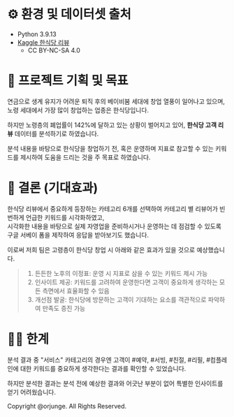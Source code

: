# ⚙️ 환경 및 데이터셋 출처
- Python 3.9.13
- [Kaggle 한식당 리뷰](https://www.kaggle.com/datasets/ninetyninenewton/kr3-korean-restaurant-reviews-with-ratings)
  - CC BY-NC-SA 4.0

# 🚩 프로젝트 기획 및 목표
연금으로 생계 유지가 어려운 퇴직 후의 베이비붐 세대에 창업 열풍이 일어나고 있으며, 노령 세대에서 가장 많이 창업하는 업종은 한식당입니다.  
  
하지만 노령층의 폐업률이 142%에 달하고 있는 상황이 벌어지고 있어, **한식당 고객 리뷰** 데이터를 분석하기로 하였습니다.  
  
분석 내용을 바탕으로 한식당을 창업하기 전, 혹은 운영하며 지표로 참고할 수 있는 키워드를 제시하여 도움을 드리는 것을 주 목표로 하였습니다.

# 🎯 결론 (기대효과)
한식당 리뷰에서 중요하게 등장하는 카테고리 6개를 선택하여 카테고리 별 리뷰어가 빈번하게 언급한 키워드를 시각화하였고,  
시각화한 내용을 바탕으로 실제 자영업을 준비하시거나 운영하는 데 점검할 수 있도록 구글 서베이 폼을 제작하여 응답을 받아보기도 했습니다.  

이로써 저희 팀은 고령층이 한식당 창업 시 아래와 같은 효과가 있을 것으로 예상했습니다.
> 1. 든든한 노후의 이정표: 운영 시 지표로 삼을 수 있는 키워드 제시 가능
> 2. 인사이트 제공: 키워드를 고려하여 운영한다면 고객이 중요하게 생각하는 모든 측면에서 효율화할 수 있음
> 3. 개선점 발굴: 한식당에 방문하는 고객이 기대하는 요소를 객관적으로 파악하여 만족도 증진 가능

# 💪🏻 한계
분석 결과 중 "서비스" 카테고리의 경우엔 고객이 #예약, #서빙, #친절, #리필, #컴플레인에 대한 키워드를 중요하게 생각한다는 결과를 확인할 수 있었습니다.
  
하지만 분석한 결과는 분석 전에 예상한 결과와 어긋난 부분이 없어 특별한 인사이트를 얻기 어려웠습니다.





Copyright @orjunge. All Rights Reserved.
